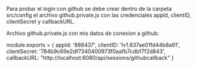 Para probar el login con github se debe crear dentro de la carpeta src/config el archivo github.private.js con las credenciales appId, clientID, clientSecret y callbackURL.

Archivo github.private.js con mis datos de conexion a github:

module.exports = {
    appId: '886437',
    clientID: 'Iv1.837ae01fd44b8a61',
    clientSecret: '784b9c69e2df7340400973f0aafb7cdbf7f2d843',
    callbackURL: "http://localhost:8080/api/sessions/githubcallback"
}
